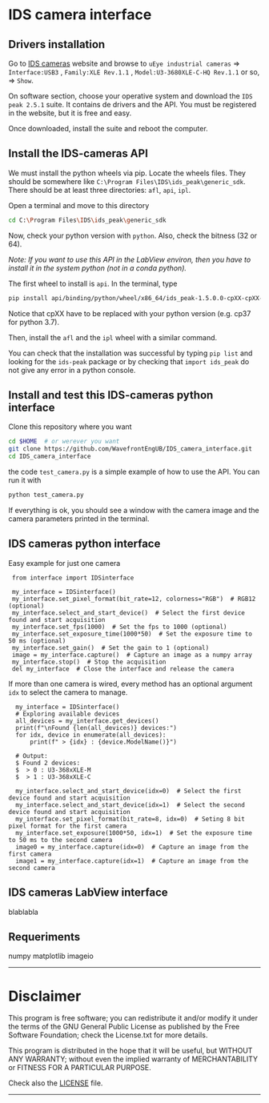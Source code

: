 # IDS camera interface

## Drivers installation

Go to [IDS cameras](https://es.ids-imaging.com/downloads.html) website and browse to
`uEye industrial cameras` => `Interface:USB3` , `Family:XLE Rev.1.1` , `Model:U3-3680XLE-C-HQ Rev.1.1` or so, 
=> `Show`.

On software section, choose your operative system and download the `IDS peak 2.5.1` suite.
It contains de drivers and the API. You must be registered in the website, but it is free and easy.

Once downloaded, install the suite and reboot the computer.

## Install the IDS-cameras API

We must install the python wheels via pip. Locate the wheels files.
They should be somewhere like `C:\Program Files\IDS\ids_peak\generic_sdk`.
There should be at least three directories: `afl`, `api`, `ipl`.

Open a terminal and move to this directory

``` bash
cd C:\Program Files\IDS\ids_peak\generic_sdk
```

Now, check your python version with `python`. Also, check the bitness (32 or 64).

*Note: If you want to use this API in the LabView environ, then you have to install it in the system python (not in a conda python).*

The first wheel to install is `api`. In the terminal, type
    
``` bash
pip install api/binding/python/wheel/x86_64/ids_peak-1.5.0.0-cpXX-cpXX-win_amd64.whl
```
Notice that cpXX have to be replaced with your python version (e.g. cp37 for python 3.7).

Then, install the `afl` and the `ipl` wheel with a similar command.

You can check that the installation was successful by typing `pip list` and looking for the `ids-peak` package 
or by checking that `import ids_peak` do not give any error in a python console.

## Install and test this IDS-cameras python interface

Clone this repository where you want

``` bash
cd $HOME  # or werever you want
git clone https://github.com/WavefrontEngUB/IDS_camera_interface.git
cd IDS_camera_interface
```

the code `test_camera.py` is a simple example of how to use the API. You can run it with

``` bash
python test_camera.py
```

If everything is ok, you should see a window with the camera image and 
the camera parameters printed in the terminal.

## IDS cameras python interface

Easy example for just one camera

     from interface import IDSinterface
    
     my_interface = IDSinterface()
     my_interface.set_pixel_format(bit_rate=12, colorness="RGB")  # RGB12 (optional)
     my_interface.select_and_start_device()  # Select the first device found and start acquisition
     my_interface.set_fps(1000)  # Set the fps to 1000 (optional)
     my_interface.set_exposure_time(1000*50)  # Set the exposure time to 50 ms (optional)
     my_interface.set_gain()  # Set the gain to 1 (optional)
     image = my_interface.capture()  # Capture an image as a numpy array
     my_interface.stop()  # Stop the acquisition
     del my_interface  # Close the interface and release the camera
    
If more than one camera is wired, every method has an optional argument 
`idx` to select the camera to manage.

      my_interface = IDSinterface()
      # Exploring available devices
      all_devices = my_interface.get_devices()
      print(f"\nFound {len(all_devices)} devices:")
      for idx, device in enumerate(all_devices):
          print(f" > {idx} : {device.ModelName()}")

      # Output:
      $ Found 2 devices:
      $  > 0 : U3-368xXLE-M
      $  > 1 : U3-368xXLE-C

      my_interface.select_and_start_device(idx=0)  # Select the first device found and start acquisition
      my_interface.select_and_start_device(idx=1)  # Select the second device found and start acquisition
      my_interface.set_pixel_format(bit_rate=8, idx=0)  # Seting 8 bit pixel format for the first camera
      my_interface.set_exposure(1000*50, idx=1)  # Set the exposure time to 50 ms to the second camera
      image0 = my_interface.capture(idx=0)  # Capture an image from the first camera
      image1 = my_interface.capture(idx=1)  # Capture an image from the second camera


## IDS cameras LabView interface

blablabla

## Requeriments

numpy
matplotlib
imageio


**************************************************************************

# Disclaimer

 This program is free software; you can redistribute it and/or modify
 it under the terms of the GNU General Public License as published by
 the Free Software Foundation; check the License.txt for more details.

 This program is distributed in the hope that it will be useful,
 but WITHOUT ANY WARRANTY; without even the implied warranty of
 MERCHANTABILITY or FITNESS FOR A PARTICULAR PURPOSE.

 Check also the [LICENSE](LICENSE.txt) file.
*************************************************************************
